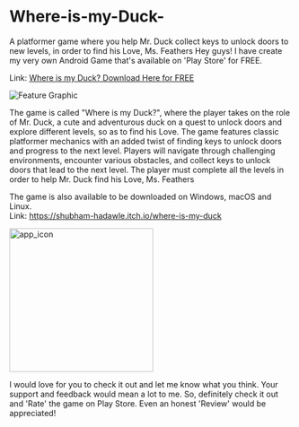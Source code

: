 # Where-is-my-Duck-
A platformer game where you help Mr. Duck collect keys to unlock doors to new levels, in order to find his Love, Ms. Feathers
Hey guys! I have create my very own Android Game that's available on 'Play Store' for FREE. 

Link: <a href="https://play.google.com/store/apps/details?id=com.shubhamslab.duck">Where is my Duck? Download Here for FREE</a>

![Feature Graphic](https://user-images.githubusercontent.com/84302868/234224019-b9ed2ffd-b387-417f-90db-287fecc1a56f.png)

The game is called "Where is my Duck?", where the player takes on the role of Mr. Duck, a cute and adventurous duck on a quest to unlock doors and explore different levels, so as to find his Love. The game features classic platformer mechanics with an added twist of finding keys to unlock doors and progress to the next level. Players will navigate through challenging environments, encounter various obstacles, and collect keys to unlock doors that lead to the next level. The player must complete all the levels in order to help Mr. Duck find his Love, Ms. Feathers


The game is also available to be downloaded on Windows, macOS and Linux. </br>
Link: https://shubham-hadawle.itch.io/where-is-my-duck

<img width="256" alt="app_icon" src="https://user-images.githubusercontent.com/84302868/234224728-c548156a-4d65-4a80-8ca3-910182aeb272.png">

I would love for you to check it out and let me know what you think. Your support and feedback would mean a lot to me. So, definitely check it out and 'Rate' the game on Play Store. Even an honest 'Review' would be appreciated!
